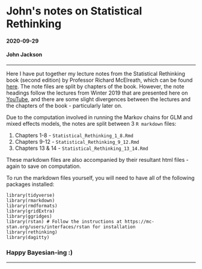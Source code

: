 # John's notes on Statistical Rethinking

#### 2020-09-29
#### John Jackson

---

Here I have put together my lecture notes from the Statistical Rethinking book (second edition) by Professor Richard McElreath, which can be found [here](https://xcelab.net/rm/statistical-rethinking/). The note files are split by chapters of the book. However, the note headings follow the lectures from Winter 2019 that are presented here on [YouTube](https://www.youtube.com/channel/UCNJK6_DZvcMqNSzQdEkzvzA), and there are some slight divergences between the lectures and the chapters of the book - particularly later on.

Due to the computation involved in running the Markov chains for GLM and mixed effects models, the notes are split between 3 `R markdown` files:

1. Chapters 1-8 - `Statistical_Rethinking_1_8.Rmd`
2. Chapters 9-12 - `Statistical_Rethinking_9_12.Rmd`
3. Chapters 13 & 14 - `Statistical_Rethinking_13_14.Rmd`

These markdown files are also accompanied by their resultant html files - again to save on computation.

To run the markdown files yourself, you will need to have all of the following packages installed:

```
library(tidyverse)  
library(rmarkdown)
library(rmdformats)
library(gridExtra)
library(ggridges)
library(rstan) # Follow the instructions at https://mc-stan.org/users/interfaces/rstan for installation
library(rethinking)
library(dagitty)
```

### Happy Bayesian-ing :)

---



